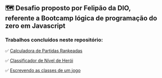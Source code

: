 ##  🗺 Desafio proposto por Felipão da DIO, referente a Bootcamp lógica de programação do zero em Javascript

### Trabalhos concluídos neste repositório: 

✅ [Calculadora de Partidas Rankeadas](https://github.com/fanzz293/desafio-felipao/blob/main/index2.js)

✅ [Classificador de Nível de Herói](https://github.com/fanzz293/desafio-felipao/blob/main/index.js)

✅ [Escrevendo as classes de um jogo](https://github.com/fanzz293/desafio-felipao/blob/main/Escrevendo_as_classes_de_um_jogo.js)



